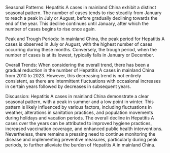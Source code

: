 Seasonal Patterns: Hepatitis A cases in mainland China exhibit a distinct seasonal pattern. The number of cases tends to rise steadily from January to reach a peak in July or August, before gradually declining towards the end of the year. This decline continues until January, after which the number of cases begins to rise once again.

Peak and Trough Periods: In mainland China, the peak period for Hepatitis A cases is observed in July or August, with the highest number of cases occurring during these months. Conversely, the trough period, when the number of cases is at its lowest, typically falls in January or December.

Overall Trends: When considering the overall trend, there has been a gradual reduction in the number of Hepatitis A cases in mainland China from 2010 to 2023. However, this decreasing trend is not entirely consistent, as there are intermittent fluctuations with occasional increases in certain years followed by decreases in subsequent years.

Discussion: Hepatitis A cases in mainland China demonstrate a clear seasonal pattern, with a peak in summer and a low point in winter. This pattern is likely influenced by various factors, including fluctuations in weather, alterations in sanitation practices, and population movements during holidays and vacation periods. The overall decline in Hepatitis A cases over the years can be attributed to improved hygiene practices, increased vaccination coverage, and enhanced public health interventions. Nevertheless, there remains a pressing need to continue monitoring the disease and implementing preventive measures, particularly during peak periods, to further alleviate the burden of Hepatitis A in mainland China.